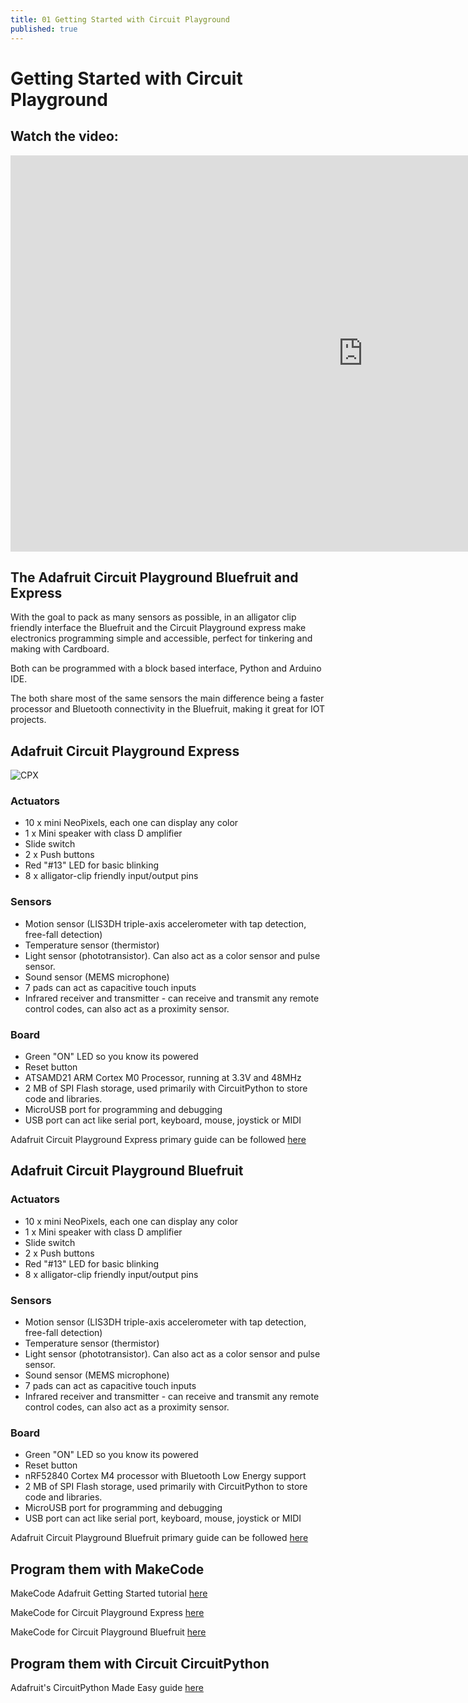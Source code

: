 ```yaml
---
title: 01 Getting Started with Circuit Playground
published: true
---
```

# Getting Started with Circuit Playground

## Watch the video:

<iframe width="1127" height="634" src="https://www.youtube.com/embed/cKwKSDApl_8" frameborder="0" allow="accelerometer; autoplay; clipboard-write; encrypted-media; gyroscope; picture-in-picture" allowfullscreen></iframe>

## The Adafruit Circuit Playground Bluefruit and Express

With the goal to pack as many sensors as possible, in an alligator clip friendly interface the Bluefruit and the Circuit Playground express make electronics programming simple and accessible, perfect for tinkering and making with Cardboard.

Both can be programmed with a block based interface, Python and Arduino IDE.

The both share most of the same sensors the main difference being a faster processor and Bluetooth connectivity in the Bluefruit, making it great for IOT projects.

## Adafruit Circuit Playground Express

![CPX](https://cdn-learn.adafruit.com/assets/assets/000/046/949/large1024/circuit_playground_cpx03.jpg?1507071350)

### Actuators
- 10 x mini NeoPixels, each one can display any color
- 1 x Mini speaker with class D amplifier
- Slide switch
- 2 x Push buttons
- Red "#13" LED for basic blinking
- 8 x alligator-clip friendly input/output pins

### Sensors

- Motion sensor (LIS3DH triple-axis accelerometer with tap detection, free-fall detection)
- Temperature sensor (thermistor)
- Light sensor (phototransistor). Can also act as a color sensor and pulse sensor.
- Sound sensor (MEMS microphone)
- 7 pads can act as capacitive touch inputs
- Infrared receiver and transmitter - can receive and transmit any remote control codes, can also act as a proximity sensor.

### Board

- Green "ON" LED so you know its powered
- Reset button
- ATSAMD21 ARM Cortex M0 Processor, running at 3.3V and 48MHz
- 2 MB of SPI Flash storage, used primarily with CircuitPython to store code and libraries.
- MicroUSB port for programming and debugging
- USB port can act like serial port, keyboard, mouse, joystick or MIDI

Adafruit Circuit Playground Express primary guide can be followed [here](https://learn.adafruit.com/adafruit-circuit-playground-express)

## Adafruit Circuit Playground Bluefruit

### Actuators
- 10 x mini NeoPixels, each one can display any color
- 1 x Mini speaker with class D amplifier
- Slide switch
- 2 x Push buttons
- Red "#13" LED for basic blinking
- 8 x alligator-clip friendly input/output pins

### Sensors

- Motion sensor (LIS3DH triple-axis accelerometer with tap detection, free-fall detection)
- Temperature sensor (thermistor)
- Light sensor (phototransistor). Can also act as a color sensor and pulse sensor.
- Sound sensor (MEMS microphone)
- 7 pads can act as capacitive touch inputs
- Infrared receiver and transmitter - can receive and transmit any remote control codes, can also act as a proximity sensor.

### Board

- Green "ON" LED so you know its powered
- Reset button
- nRF52840 Cortex M4 processor with Bluetooth Low Energy support
- 2 MB of SPI Flash storage, used primarily with CircuitPython to store code and libraries.
- MicroUSB port for programming and debugging
- USB port can act like serial port, keyboard, mouse, joystick or MIDI

Adafruit Circuit Playground Bluefruit primary guide can be followed [here](https://learn.adafruit.com/adafruit-circuit-playground-bluefruit)


## Program them with MakeCode

MakeCode Adafruit Getting Started tutorial [here](https://learn.adafruit.com/makecode/)

MakeCode for Circuit Playground Express [here](https://makecode.adafruit.com/)

MakeCode for Circuit Playground Bluefruit [here](https://maker.makecode.com/)

## Program them with Circuit CircuitPython

Adafruit's CircuitPython Made Easy guide [here](https://learn.adafruit.com/circuitpython-made-easy-on-circuit-playground-express)
